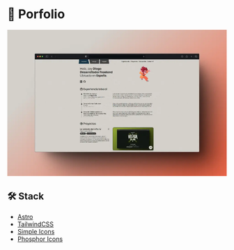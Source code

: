 # 🚀 Porfolio

<div align="center">
    <a href="https://thelokin.dev/">
        <img src=".github/porfolio.webp">
    </a>
</div>

## 🛠️ Stack

- [Astro](https://astro.build/)
- [TailwindCSS](https://tailwindcss.com/)
- [Simple Icons](https://simpleicons.org/)
- [Phosphor Icons](https://phosphoricons.com/)
